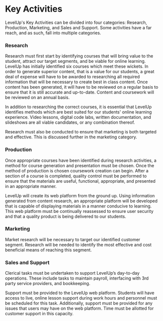 # Key Activities

LevelUp's Key Activities can be divided into four categories: Research, Production, Marketing, and Sales and Support. Some activities have a far reach, and as such, fall into multiple categories.

### Research

Research must first start by identifying courses that will bring value to the student, attract our target segments, and be viable for online learning. LevelUp has initially identified six courses which meet these wickets. In order to generate superior content, that is a value for our students, a great deal of expense will have to be awarded to researching all required information that will be necessary to create best in class content. Once content has been generated, it will have to be reviewed on a regular basis to ensure that it is still accurate and up-to-date. Content and coursework will be reviewed on an annual basis.

In addition to researching the correct courses, it is essential that LevelUp identifies methods which are best suited for our students' online learning experience. Video lessons, digital code labs, written documentation, and slideshows are all viable candidates, or any combination thereof.

Research must also be conducted to ensure that marketing is both targeted and effective. This is discussed further in the marketing category.

### Production

Once appropriate courses have been identified during research activities, a method for course generation and presentation must be chosen. Once the method of production is chosen coursework creation can begin. After a section of a course is completed, quality control must be performed to ensure that the materials are useful, functional, appropriate, and presented in an appropriate manner.

LevelUp will create its web platform from the ground up. Using information generated from content research, an appropriate platform will be developed that is capable of displaying materials in a manner conducive to learning. This web platform must be continually reassessed to ensure user security and that a quality product is being delivered to our students.

### Marketing

Market research will be necessary to target our identified customer segment. Research will be needed to identify the most effective and cost beneficial means of reaching this segment.

### Sales and Support

Clerical tasks must be undertaken to support LevelUp’s day-to-day operations. These include tasks to maintain payroll, interfacing with 3rd party service providers, and bookkeeping.

Support must be provided to the LevelUp web platform. Students will have access to live, online lesson support during work hours and personnel must be scheduled for this task. Additionally, support must be provided for any issues that users may have on the web platform. Time must be allotted for customer support in this capacity.

